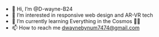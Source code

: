 - 👋 Hi, I’m @D-wayne-B24
- 👀 I’m interested in responsive web design and AR-VR tech
- 🌱 I’m currently learning Everything in the Cosmos 🐱‍🚀
- 📫 How to reach me dwaynebynum7474@gmail.com

